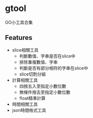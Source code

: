 gtool
======

GO小工具合集

Features
------

* slice相關工具
  * 判斷數值、字串是否在slice中
  * 排除重複數值、字串
  * 判斷是否有部分相符的字串在slice中
  * slice切割分組
* 計算相關工具
  * 四捨五入至指定小數位數
  * 無條件捨去至指定小數位數
  * float精準計算
* 時間相關工具
* json時間格式工具

